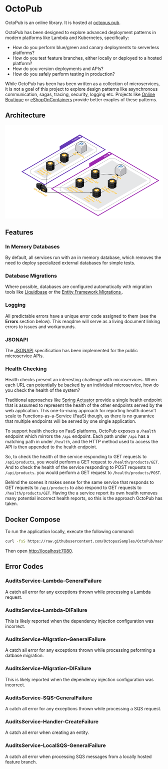# OctoPub

OctoPub is an online library. It is hosted at [octopus.pub](https://octopus.pub/).

OctoPub has been designed to explore advanced deployment patterns in modern platforms like Lambda and Kubernetes, specifically:

* How do you perform blue/green and canary deployments to serverless platforms?
* How do you test feature branches, either locally or deployed to a hosted platform?
* How do you version deployments and APIs?
* How do you safely perform testing in production?

While OctoPub has been has been written as a collection of microservices, it is not a goal of this project to explore design patterns like asynchronous
communication, sagas, tracing, security, logging etc. Projects like [Online Boutique](https://github.com/GoogleCloudPlatform/microservices-demo/)
or [eShopOnContainers](https://github.com/dotnet-architecture/eShopOnContainers) provide better exaples of these patterns.

## Architecture

![](Architecture.png)

## Features


### In Memory Databases
By default, all services run with an in memory database, which removes the need to deploy specialized external databases for simple tests.

### Database Migrations
Where possible, databases are configured automatically with migration tools like [Liquidbase](https://www.liquibase.org/) or the [Entity Framework Migrations ](https://docs.microsoft.com/en-us/ef/core/managing-schemas/migrations/?tabs=dotnet-core-cli).

### Logging
All predictable errors have a unique error code assigned to them (see the **Errors** section below). This reaqdme will serve as a living document linking errors to issues and workarounds.

### JSONAPI
The [JSONAPI](https://jsonapi.org/) specification has been implemented for the public microservice APIs.

### Health Checking
Health checks present an interesting challenge with microservices. When each URL can potentially be backed by an individual microservice, how do you
check the health of the system?

Traditional approaches like [Spring Actuator](https://docs.spring.io/spring-boot/docs/current/reference/html/actuator.html) provide a single health
endpoint that is assumed to represent the health of the other endpoints served by the web application. This one-to-many approach for reporting
health doesn't scale to Functions-as-a-Service (FaaS) though, as there is no guarantee that multiple endpoints will be served by one single application.

To support health checks on FaaS platforms, OctoPub exposes a `/health` endpoint which mirrors the `/api` endpoint. Each path under `/api` has a matching
path in under `/health`, and the HTTP method used to access the API is then appended to the health endpoint.

So, to check the health of the service responding to GET requests to `/api/products`, you would perform a GET request to `/health/products/GET`. And to check the 
health of the service responding to POST requests to `/api/products`. you would perform a GET request to `/health/products/POST`.

Behind the scenes it makes sense for the same service that responds to GET requests to `/api/products` to also respond to GET requests to `/health/products/GET`. Having the a service report its own health removes many potential incorrect health reports, so this is the approach OctoPub has taken.

## Docker Compose

To run the application locally, execute the following command:

```bash
curl -fsS https://raw.githubusercontent.com/OctopusSamples/OctoPub/master/docker/docker-compose.yml | docker-compose -f - up -d
```

Then open [http://localhost:7080](http://localhost:7080).

## Error Codes
### AuditsService-Lambda-GeneralFailure
A catch all error for any exceptions thrown while processing a Lambda request.

### AuditsService-Lambda-DIFailure
This is likely reported when the dependency injection configuration was incorrect.

### AuditsService-Migration-GeneralFailure
A catch all error for any exceptions thrown while processing peforming a datbase migration.

### AuditsService-Migration-DIFailure
This is likely reported when the dependency injection configuration was incorrect.

### AuditsService-SQS-GeneralFailure
A catch all error for any exceptions thrown while processing a SQS request.

### AuditsService-Handler-CreateFailure
A catch all error when creating an entity.

### AuditsService-LocalSQS-GeneralFailure
A catch all error when processing SQS messages from a locally hosted feature branch.
